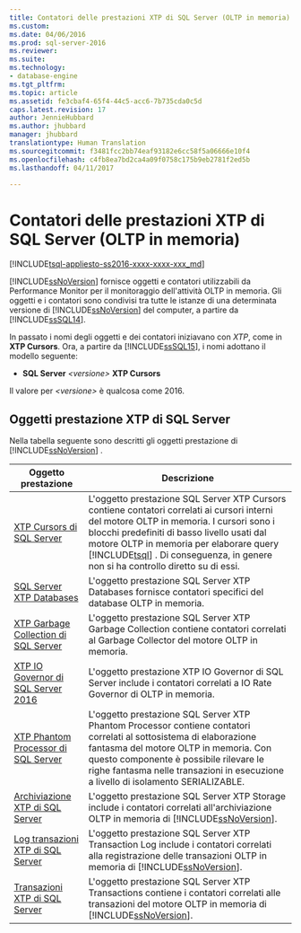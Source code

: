 ```yaml
---
title: Contatori delle prestazioni XTP di SQL Server (OLTP in memoria) | Microsoft Docs
ms.custom: 
ms.date: 04/06/2016
ms.prod: sql-server-2016
ms.reviewer: 
ms.suite: 
ms.technology:
- database-engine
ms.tgt_pltfrm: 
ms.topic: article
ms.assetid: fe3cbaf4-65f4-44c5-acc6-7b735cda0c5d
caps.latest.revision: 17
author: JennieHubbard
ms.author: jhubbard
manager: jhubbard
translationtype: Human Translation
ms.sourcegitcommit: f3481fcc2bb74eaf93182e6cc58f5a06666e10f4
ms.openlocfilehash: c4fb8ea7bd2ca4a09f0758c175b9eb2781f2ed5b
ms.lasthandoff: 04/11/2017

---
```

# <a name="sql-server-xtp-in-memory-oltp-performance-counters"></a>Contatori delle prestazioni XTP di SQL Server (OLTP in memoria)
[!INCLUDE[tsql-appliesto-ss2016-xxxx-xxxx-xxx_md](../../includes/tsql-appliesto-ss2016-xxxx-xxxx-xxx-md.md)]

  [!INCLUDE[ssNoVersion](../../includes/ssnoversion-md.md)] fornisce oggetti e contatori utilizzabili da Performance Monitor per il monitoraggio dell'attività OLTP in memoria. Gli oggetti e i contatori sono condivisi tra tutte le istanze di una determinata versione di [!INCLUDE[ssNoVersion](../../includes/ssnoversion-md.md)] del computer, a partire da [!INCLUDE[ssSQL14](../../includes/sssql14-md.md)].  
  
 In passato i nomi degli oggetti e dei contatori iniziavano con *XTP*, come in **XTP Cursors**. Ora, a partire da [!INCLUDE[ssSQL15](../../includes/sssql15-md.md)], i nomi adottano il modello seguente:  
  
-   **SQL Server** *\<versione>* **XTP Cursors**  
  
 Il valore per *\<versione>* è qualcosa come 2016.  
  
##  <a name="SQLServerPOs"></a> Oggetti prestazione XTP di SQL Server  
 Nella tabella seguente sono descritti gli oggetti prestazione di [!INCLUDE[ssNoVersion](../../includes/ssnoversion-md.md)] .  
  
|Oggetto prestazione|Descrizione|  
|------------------------|-----------------|  
|[XTP Cursors di SQL Server](../../relational-databases/performance-monitor/sql-server-xtp-cursors.md)|L'oggetto prestazione SQL Server XTP Cursors contiene contatori correlati ai cursori interni del motore OLTP in memoria. I cursori sono i blocchi predefiniti di basso livello usati dal motore OLTP in memoria per elaborare query [!INCLUDE[tsql](../../includes/tsql-md.md)] . Di conseguenza, in genere non si ha controllo diretto su di essi.|  
|[SQL Server XTP Databases](../../relational-databases/performance-monitor/sql-server-xtp-databases.md)|L'oggetto prestazione SQL Server XTP Databases fornisce contatori specifici del database OLTP in memoria.|  
|[XTP Garbage Collection di SQL Server](../../relational-databases/performance-monitor/sql-server-xtp-garbage-collection.md)|L'oggetto prestazione SQL Server XTP Garbage Collection contiene contatori correlati al Garbage Collector del motore OLTP in memoria.|  
|[XTP IO Governor di SQL Server 2016](../../relational-databases/performance-monitor/sql-server-xtp-io-governor.md)|L'oggetto prestazione XTP IO Governor di SQL Server include i contatori correlati a IO Rate Governor di OLTP in memoria.|
|[XTP Phantom Processor di SQL Server](../../relational-databases/performance-monitor/sql-server-xtp-phantom-processor.md)|L'oggetto prestazione SQL Server XTP Phantom Processor contiene contatori correlati al sottosistema di elaborazione fantasma del motore OLTP in memoria. Con questo componente è possibile rilevare le righe fantasma nelle transazioni in esecuzione a livello di isolamento SERIALIZABLE.|  
|[Archiviazione XTP di SQL Server](../../relational-databases/performance-monitor/sql-server-xtp-storage.md)|L'oggetto prestazione SQL Server XTP Storage include i contatori correlati all'archiviazione OLTP in memoria di [!INCLUDE[ssNoVersion](../../includes/ssnoversion-md.md)].|  
|[Log transazioni XTP di SQL Server](../../relational-databases/performance-monitor/sql-server-xtp-transaction-log.md)|L'oggetto prestazione SQL Server XTP Transaction Log include i contatori correlati alla registrazione delle transazioni OLTP in memoria di [!INCLUDE[ssNoVersion](../../includes/ssnoversion-md.md)].|  
|[Transazioni XTP di SQL Server](../../relational-databases/performance-monitor/sql-server-xtp-transactions.md)|L'oggetto prestazione SQL Server XTP Transactions contiene i contatori correlati alle transazioni del motore OLTP in memoria di [!INCLUDE[ssNoVersion](../../includes/ssnoversion-md.md)].|  
  
  

